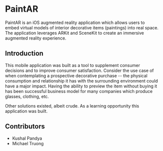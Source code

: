 # PaintAR

PaintAR is an iOS augmented reality application which allows users to embed virtual models of interior decorative items (paintings) into real space. The application leverages ARKit and SceneKit to create an immersive augmented reality experience. 

## Introduction
This mobile application was built as a tool to supplement consumer decisions and to improve consumer satisfaction. Consider the use case of when contemplating a prospective decorative purchase -- the physical consumption and relationship it has with the surrounding environment could have a major impact. Having the ability to preview the item without buying it has been successful business model for many companies which produce glasses, clothing, etc. 

Other solutions existed, albeit crude. As a learning opportunity this application was built.

## Contributors
- Kushal Pandya
- Michael Truong
